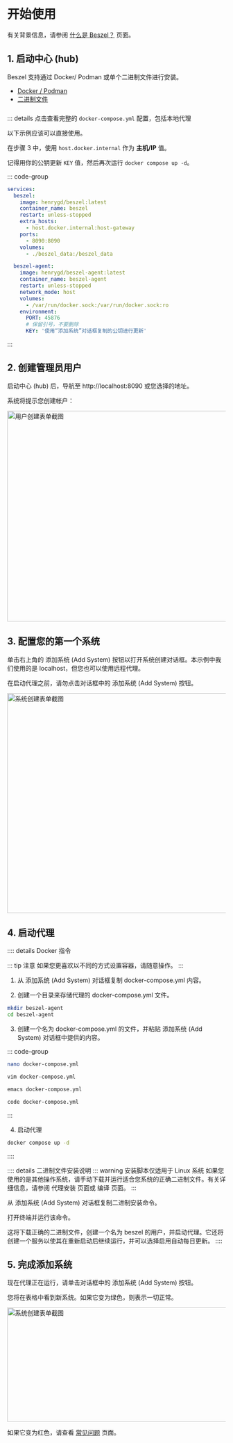 # 开始使用

有关背景信息，请参阅 [什么是 Beszel？](./what-is-beszel.md) 页面。

## 1. 启动中心 (hub)

Beszel 支持通过 Docker/ Podman 或单个二进制文件进行安装。

- [Docker / Podman](./hub-installation#docker-或-podman)
- [二进制文件](./hub-installation#二进制文件)

<div style="height: 1px; margin: -5px 0 0"></div>

::: details 点击查看完整的 `docker-compose.yml` 配置，包括本地代理

以下示例应该可以直接使用。

在步骤 3 中，使用 `host.docker.internal` 作为 **主机/IP** 值。

记得用你的公钥更新 `KEY` 值，然后再次运行 `docker compose up -d`。

::: code-group

```yaml [docker-compose.yml]
services:
  beszel:
    image: henrygd/beszel:latest
    container_name: beszel
    restart: unless-stopped
    extra_hosts:
      - host.docker.internal:host-gateway
    ports:
      - 8090:8090
    volumes:
      - ./beszel_data:/beszel_data

  beszel-agent:
    image: henrygd/beszel-agent:latest
    container_name: beszel-agent
    restart: unless-stopped
    network_mode: host
    volumes:
      - /var/run/docker.sock:/var/run/docker.sock:ro
    environment:
      PORT: 45876
      # 保留引号，不要删除
      KEY: '使用“添加系统”对话框复制的公钥进行更新'
```

:::

## 2. 创建管理员用户

启动中心 (hub) 后，导航至 http://localhost:8090 或您选择的地址。

系统将提示您创建帐户：

<a href="/image/admin-creation.png" target="_blank">
<img src="/image/admin-creation.png" height="485" width="671" alt="用户创建表单截图" />
</a>

## 3. 配置您的第一个系统

单击右上角的 添加系统 (Add System) 按钮以打开系统创建对话框。本示例中我们使用的是 localhost，但您也可以使用远程代理。

在启动代理之前，请勿点击对话框中的 添加系统 (Add System) 按钮。

<a href="/image/add-system.png" target="_blank">
<img src="/image/add-system.png" height="506" width="681" alt="系统创建表单截图" />
</a>

## 4. 启动代理

:::: details Docker 指令

::: tip 注意
如果您更喜欢以不同的方式设置容器，请随意操作。
:::

1. 从 添加系统 (Add System) 对话框复制 docker-compose.yml 内容。

2. 创建一个目录来存储代理的 docker-compose.yml 文件。

```bash
mkdir beszel-agent
cd beszel-agent
```

3. 创建一个名为 docker-compose.yml 的文件，并粘贴 添加系统 (Add System) 对话框中提供的内容。

::: code-group

```bash [nano]
nano docker-compose.yml
```

```bash [vim]
vim docker-compose.yml
```

```bash [emacs]
emacs docker-compose.yml
```

```bash [vscode]
code docker-compose.yml
```

:::

4. 启动代理

```bash
docker compose up -d
```

::::

:::: details 二进制文件安装说明
::: warning 安装脚本仅适用于 Linux 系统
如果您使用的是其他操作系统，请手动下载并运行适合您系统的正确二进制文件。有关详细信息，请参阅 代理安装 页面或 编译 页面。
:::

从 添加系统 (Add System) 对话框复制二进制安装命令。

打开终端并运行该命令。

这将下载正确的二进制文件，创建一个名为 beszel 的用户，并启动代理。它还将创建一个服务以使其在重新启动后继续运行，并可以选择启用自动每日更新。
::::

## 5. 完成添加系统

现在代理正在运行，请单击对话框中的 添加系统 (Add System) 按钮。

您将在表格中看到新系统。如果它变为绿色，则表示一切正常。

<a href="/image/new-system.png" target="_blank">
<img src="/image/new-system.png" height="263" width="1418" alt="系统创建表单截图" />
</a>

如果它变为红色，请查看 [常见问题](./common-issues.md) 页面。
